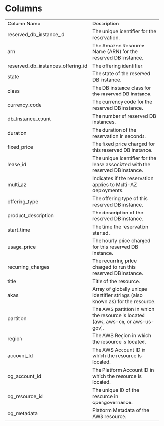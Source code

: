 # Columns  

<table>
	<tr><td>Column Name</td><td>Description</td></tr>
	<tr><td>reserved_db_instance_id</td><td>The unique identifier for the reservation.</td></tr>
	<tr><td>arn</td><td>The Amazon Resource Name (ARN) for the reserved DB Instance.</td></tr>
	<tr><td>reserved_db_instances_offering_id</td><td>The offering identifier.</td></tr>
	<tr><td>state</td><td>The state of the reserved DB instance.</td></tr>
	<tr><td>class</td><td>The DB instance class for the reserved DB instance.</td></tr>
	<tr><td>currency_code</td><td>The currency code for the reserved DB instance.</td></tr>
	<tr><td>db_instance_count</td><td>The number of reserved DB instances.</td></tr>
	<tr><td>duration</td><td>The duration of the reservation in seconds.</td></tr>
	<tr><td>fixed_price</td><td>The fixed price charged for this reserved DB instance.</td></tr>
	<tr><td>lease_id</td><td>The unique identifier for the lease associated with the reserved DB instance.</td></tr>
	<tr><td>multi_az</td><td>Indicates if the reservation applies to Multi-AZ deployments.</td></tr>
	<tr><td>offering_type</td><td>The offering type of this reserved DB instance.</td></tr>
	<tr><td>product_description</td><td>The description of the reserved DB instance.</td></tr>
	<tr><td>start_time</td><td>The time the reservation started.</td></tr>
	<tr><td>usage_price</td><td>The hourly price charged for this reserved DB instance.</td></tr>
	<tr><td>recurring_charges</td><td>The recurring price charged to run this reserved DB instance.</td></tr>
	<tr><td>title</td><td>Title of the resource.</td></tr>
	<tr><td>akas</td><td>Array of globally unique identifier strings (also known as) for the resource.</td></tr>
	<tr><td>partition</td><td>The AWS partition in which the resource is located (aws, aws-cn, or aws-us-gov).</td></tr>
	<tr><td>region</td><td>The AWS Region in which the resource is located.</td></tr>
	<tr><td>account_id</td><td>The AWS Account ID in which the resource is located.</td></tr>
	<tr><td>og_account_id</td><td>The Platform Account ID in which the resource is located.</td></tr>
	<tr><td>og_resource_id</td><td>The unique ID of the resource in opengovernance.</td></tr>
	<tr><td>og_metadata</td><td>Platform Metadata of the AWS resource.</td></tr>
</table>
